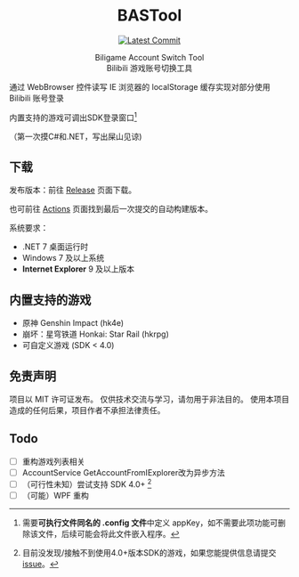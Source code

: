 <div align="center">

# BASTool
[![Latest Commit](https://github.com/Fachep/BASTool/actions/workflows/preview.yml/badge.svg)](https://github.com/Fachep/BASTool/actions/workflows/preview.yml)

Biligame Account Switch Tool<br/>
Bilibili 游戏账号切换工具

</div>

通过 WebBrowser 控件读写 IE 浏览器的 localStorage 缓存实现对部分使用 Bilibili 账号登录

内置支持的游戏可调出SDK登录窗口[^opensdk]

（第一次摸C#和.NET，写出屎山见谅)

## 下载
发布版本：前往 [Release](releases/) 页面下载。

也可前往 [Actions](actions/workflows/preview.yml) 页面找到最后一次提交的自动构建版本。

系统要求：
- .NET 7 桌面运行时
- Windows 7 及以上系统
- **Internet Explorer** 9 及以上版本

## 内置支持的游戏

- 原神 Genshin Impact (hk4e)
- 崩坏：星穹铁道 Honkai: Star Rail (hkrpg)
- 可自定义游戏 (SDK < 4.0)

## 免责声明
项目以 MIT 许可证发布。
仅供技术交流与学习，请勿用于非法目的。
使用本项目造成的任何后果，项目作者不承担法律责任。

## Todo

- [ ] 重构游戏列表相关
- [ ] AccountService GetAccountFromIExplorer改为异步方法
- [ ] （可行性未知）尝试支持 SDK 4.0+ [^versiongte4]
- [ ] （可能）WPF 重构

[^opensdk]: 需要**可执行文件同名的 .config 文件**中定义 appKey，如不需要此项功能可删除该文件，后续可能会将此文件嵌入程序。
[^versiongte4]: 目前没发现/接触不到使用4.0+版本SDK的游戏，如果您能提供信息请提交 [issue](issues)。
